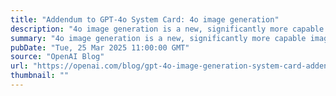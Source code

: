 ```yaml
---
title: "Addendum to GPT-4o System Card: 4o image generation"
description: "4o image generation is a new, significantly more capable image generation approach than our earlier DALL·E 3 series of models. It can create photorealistic output. It can take images as inputs and transform them."
summary: "4o image generation is a new, significantly more capable image generation approach than our earlier DALL·E 3 series of models. It can create photorealistic output. It can take images as inputs and transform them."
pubDate: "Tue, 25 Mar 2025 11:00:00 GMT"
source: "OpenAI Blog"
url: "https://openai.com/blog/gpt-4o-image-generation-system-card-addendum"
thumbnail: ""
---
```


